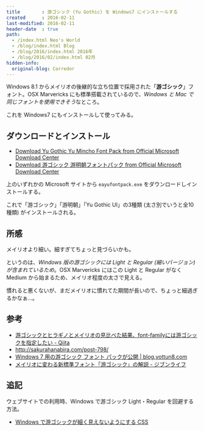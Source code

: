 ```yaml
---
title        : 游ゴシック (Yu Gothic) を Windows7 にインストールする
created      : 2016-02-11
last-modified: 2016-02-11
header-date  : true
path:
  - /index.html Neo's World
  - /blog/index.html Blog
  - /blog/2016/index.html 2016年
  - /blog/2016/02/index.html 02月
hidden-info:
  original-blog: Corredor
---
```


Windows 8.1 からメイリオの後継的な立ち位置で採用された「**游ゴシック**」フォント。OSX Marvericks にも標準搭載されているので、*Windows と Mac で同じフォントを使用できそう*なところ。

これを Windows7 にもインストールして使ってみる。

## ダウンロードとインストール

- [Download Yu Gothic Yu Mincho Font Pack from Official Microsoft Download Center](https://www.microsoft.com/en-us/download/details.aspx?id=49114)
- [Download 游ゴシック 游明朝フォントパック from Official Microsoft Download Center](https://www.microsoft.com/ja-jp/download/details.aspx?id=49116)

上のいずれかの Microsoft サイトから `eayufontpack.exe` をダウンロードしインストールする。

これで「游ゴシック」「游明朝」「Yu Gothic UI」の3種類 (太さ別でいうと全10種類) がインストールされる。

## 所感

メイリオより細い。細すぎてちょっと見づらいかも。

というのは、*Windows 版の游ゴシックには Light と Regular (細いバージョン) が含まれているため*。OSX Marvericks にはこの Light と Regular がなく Medium から始まるため、メイリオ程度の太さで見える。

慣れると悪くないが、まだメイリオに慣れてた期間が長いので、ちょっと細過ぎるかなぁ…。

## 参考

- [游ゴシックとヒラギノとメイリオの見比べた結果、font-familyには游ゴシックを指定したい - Qiita](http://qiita.com/itagakishintaro/items/26bc752eeae5e838a9b8)
- <http://sakurahanabira.com/post-798/>
- [Windows 7 用の游ゴシック フォント パックが公開 | blog.yottun8.com](http://blog.yottun8.com/archives/107)
- [メイリオに変わる新標準フォント「游ゴシック」の解説 - ジブンライフ](http://jibunlife.hateblo.jp/entry/20151123yugothic)

## 追記

ウェブサイトでの利用時、Windows で游ゴシック Light・Regular を回避する方法。

- [Windows で游ゴシックが細く見えないようにする CSS](12-01.html)
